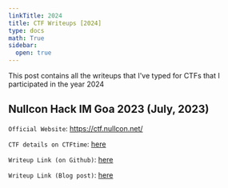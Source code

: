```yaml
---
linkTitle: 2024
title: CTF Writeups [2024]
type: docs
math: True
sidebar:
  open: true
---
```


This post contains all the writeups that I've typed for CTFs that I participated in the year 2024
## Nullcon Hack IM Goa 2023 (July, 2023)
`Official Website`: <a href="https://ctf.nullcon.net/">https://ctf.nullcon.net/</a>

`CTF details on CTFtime`: <a href="https://ctftime.org/event/2065/">here</a>

`Writeup Link (on Github)`: <a href="https://github.com/MmukulKhedekar/crypto_writeups/tree/main/NullconHackIMGoaCTF2023">here</a>

`Writeup Link (Blog post)`: <a href="./nullcon-hackim-ctf-goa-2023/">here</a>

